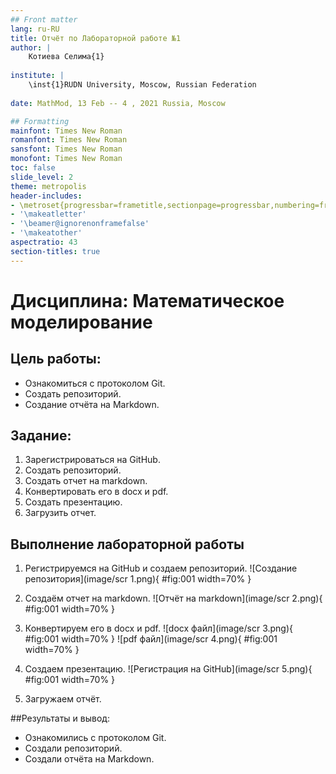 ```yaml
---
## Front matter
lang: ru-RU
title: Отчёт по Лабораторной работе №1
author: |
	Котиева Селима{1}
	
institute: |
	\inst{1}RUDN University, Moscow, Russian Federation
	
date: MathMod, 13 Feb -- 4 , 2021 Russia, Moscow

## Formatting
mainfont: Times New Roman
romanfont: Times New Roman
sansfont: Times New Roman
monofont: Times New Roman
toc: false
slide_level: 2
theme: metropolis
header-includes:
- \metroset{progressbar=frametitle,sectionpage=progressbar,numbering=fraction}
- '\makeatletter'
- '\beamer@ignorenonframefalse'
- '\makeatother'
aspectratio: 43
section-titles: true
---
```


# Дисциплина: Математическое моделирование

## Цель работы:

- Ознакомиться с протоколом Git. 
- Создать репозиторий. 
- Создание отчёта на Markdown.

## Задание:

1. Зарегистрироваться на GitHub.
2. Создать репозиторий.
3. Создать отчет на markdown.
4. Конвертировать его в docx и pdf.
5. Создать презентацию.
6. Загрузить отчет.

## Выполнение лабораторной работы
1. Регистрируемся на GitHub и создаем репозиторий.
![Создание репозитория](image/scr 1.png){ #fig:001 width=70% }


3. Создаём отчет на markdown.
![Отчёт на markdown](image/scr 2.png){ #fig:001 width=70% }


4. Конвертируем его в docx и pdf.
![docx файл](image/scr 3.png){ #fig:001 width=70% }
![pdf файл](image/scr 4.png){ #fig:001 width=70% }


5. Создаем презентацию.
![Регистрация на GitHub](image/scr 5.png){ #fig:001 width=70% }


6. Загружаем отчёт.

##Результаты и вывод:
- Ознакомились с протоколом Git. 
- Создали репозиторий. 
- Создали отчёта на Markdown.
